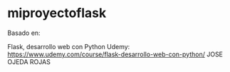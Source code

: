 # miproyectoflask
Basado en:

Flask, desarrollo web con Python
Udemy:
https://www.udemy.com/course/flask-desarrollo-web-con-python/
JOSE OJEDA ROJAS

